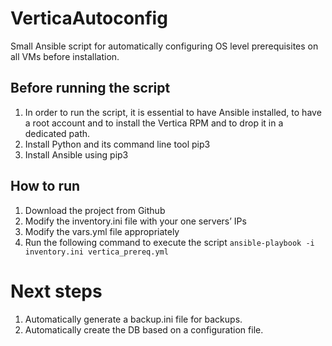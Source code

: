 # VerticaAutoconfig
Small Ansible script for automatically configuring OS level prerequisites on all VMs before installation.

## Before running the script
1. In order to run the script, it is essential to have Ansible installed, to have a root account and to install the Vertica RPM and to drop it in a dedicated path.
2. Install Python and its command line tool pip3
3. Install Ansible using pip3

## How to run
1. Download the project from Github
2. Modify the inventory.ini file with your one servers’ IPs
3. Modify the vars.yml file appropriately
4. Run the following command to execute the script
<code>ansible-playbook -i inventory.ini vertica_prereq.yml</code>

# Next steps
1. Automatically generate a backup.ini file for backups.
2. Automatically create the DB based on a configuration file.
